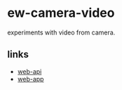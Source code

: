 # ew-camera-video

experiments with video from camera.

## links
- [web-api](./web-api/README.md)
- [web-app](./web-app/README.md)
